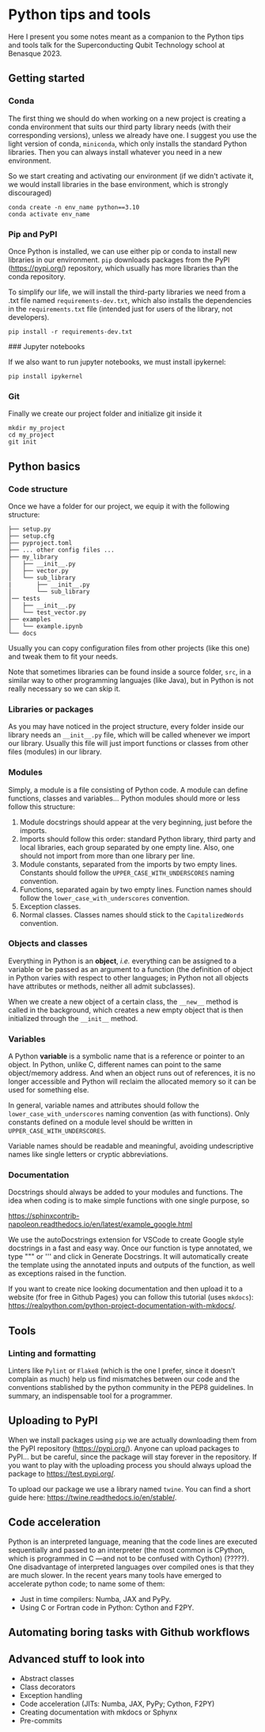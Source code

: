 # Python tips and tools

Here I present you some notes meant as a companion to the Python tips and tools talk for the Superconducting Qubit Technology school at Benasque 2023.

## Getting started

### Conda

The first thing we should do when working on a new project is creating a conda environment that suits our third party library needs (with their corresponding versions), unless we already have one. I suggest you use the light version of conda, `miniconda`, which only installs the standard Python libraries. Then you can always install whatever you need in a new environment.

So we start creating and activating our environment (if we didn't activate it, we would install libraries in the base environment, which is strongly discouraged)
```console
conda create -n env_name python==3.10
conda activate env_name
```

### Pip and PyPI

Once Python is installed, we can use either pip or conda to install new libraries in our environment. `pip` downloads packages from the PyPI (https://pypi.org/) repository, which usually has more libraries than the conda repository.


To simplify our life, we will install the third-party libraries we need from a .txt file named `requirements-dev.txt`, which also installs the dependencies in the `requirements.txt` file (intended just for users of the library, not developers).
```console
pip install -r requirements-dev.txt
```

### Jupyter notebooks

If we also want to run jupyter notebooks, we must install ipykernel: 
```console
pip install ipykernel
```

### Git

Finally we create our project folder and initialize git inside it
```console
mkdir my_project
cd my_project
git init
```

## Python basics

### Code structure

Once we have a folder for our project, we equip it with the following structure:

``` text
├── setup.py
├── setup.cfg
├── pyproject.toml
├── ... other config files ...
├── my_library
│   ├── __init__.py
│   ├── vector.py
│   └── sub_library
|       ├── __init__.py
│       └── sub_library
│── tests
│   ├── __init__.py
│   └── test_vector.py
├── examples
│   └── example.ipynb
└── docs
```

Usually you can copy configuration files from other projects (like this one) and tweak them to fit your needs.

Note that sometimes libraries can be found inside a source folder, `src`, in a similar way to other programming languajes (like Java), but in Python is not really necessary so we can skip it.

### Libraries or packages

As you may have noticed in the project structure, every folder inside our library needs an `__init__.py` file, which will be called whenever we import our library. Usually this file will just import functions or classes from other files (modules) in our library.

### Modules

Simply, a module is a file consisting of Python code. A module can define functions, classes and variables... Python modules should more or less follow this structure:
1. Module docstrings should appear at the very beginning, just before the imports. 
2. Imports should follow this order: standard Python library, third party and local libraries, each group separated by one empty line. Also, one should not import from more than one library per line.
3. Module constants, separated from the imports by two empty lines. Constants should follow the `UPPER_CASE_WITH_UNDERSCORES` naming convention.
4. Functions, separated again by two empty lines. Function names should follow the `lower_case_with_underscores` convention.
5. Exception classes.
6. Normal classes. Classes names should stick to the `CapitalizedWords` convention.

### Objects and classes

Everything in Python is an **object**, _i.e._ everything can be assigned to a variable or be passed as an argument to a function (the definition of object in Python varies with respect to other languages; in Python not all objects have attributes or methods, neither all admit subclasses).

When we create a new object of a certain class, the `__new__` method is called in the background, which creates a new empty object that is then initialized through the `__init__` method.

### Variables

A Python **variable** is a symbolic name that is a reference or pointer to an object. In Python, unlike C, different names can point to the same object/memory address. And when an object runs out of references, it is no longer accessible and Python will reclaim the allocated memory so it can be used for something else.

In general, variable names and attributes should follow the `lower_case_with_underscores` naming convention (as with functions). Only constants defined on a module level should be written in `UPPER_CASE_WITH_UNDERSCORES`.

Variable names should be readable and meaningful, avoiding undescriptive names like single letters or cryptic abbreviations.

### Documentation

Docstrings should always be added to your modules and functions. The idea when coding is to make simple functions with one single purpose, so 

https://sphinxcontrib-napoleon.readthedocs.io/en/latest/example_google.html

We use the autoDocstrings extension for VSCode to create Google style docstrings in a fast and easy way. Once our function is type annotated, we type """ or ''' and click in Generate Docstrings. It will automatically create the template using the annotated inputs and outputs of the function, as well as exceptions raised in the function.

If you want to create nice looking documentation and then upload it to a website (for free in Github Pages) you can follow this tutorial (uses `mkdocs`): https://realpython.com/python-project-documentation-with-mkdocs/.

## Tools
### Linting and formatting

Linters like `Pylint` or `Flake8` (which is the one I prefer, since it doesn't complain as much) help us find mismatches between our code and the conventions stablished by the python community in the PEP8 guidelines. In summary, an indispensable tool for a programmer.




## Uploading to PyPI

When we install packages using `pip` we are actually downloading them from the PyPI repository (https://pypi.org/). Anyone can upload packages to PyPI... but be careful, since the package will stay forever in the repository. If you want to play with the uploading process you should always upload the package to https://test.pypi.org/.

To upload our package we use a library named `twine`. You can find a short guide here: https://twine.readthedocs.io/en/stable/.


## Code acceleration

Python is an interpreted language, meaning that the code lines are executed sequentially and passed to an interpreter (the most common is CPython, which is programmed in C —and not to be confused with Cython) (?????). One disadvantage of interpreted languages over compiled ones is that they are much slower. In the recent years many tools have emerged to accelerate python code; to name some of them:
- Just in time compilers: Numba, JAX and PyPy.
- Using C or Fortran code in Python: Cython and F2PY.

## Automating boring tasks with Github workflows


## Advanced stuff to look into
- Abstract classes
- Class decorators
- Exception handling
- Code acceleration (JITs: Numba, JAX, PyPy; Cython, F2PY)
- Creating documentation with mkdocs or Sphynx
- Pre-commits